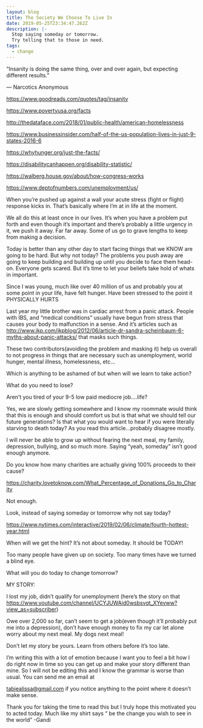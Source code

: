 ```yaml
---
layout: blog
title: The Society We Choose To Live In
date: 2019-05-25T23:34:47.262Z
description: |-
  Stop saying someday or tomorrow. 
  Try telling that to those in need.
tags:
  - change
---
```

“Insanity is doing the same thing, over and over again, but expecting different results.” 

― Narcotics Anonymous

https://www.goodreads.com/quotes/tag/insanity







https://www.povertyusa.org/facts

http://thedataface.com/2018/01/public-health/american-homelessness

https://www.businessinsider.com/half-of-the-us-population-lives-in-just-9-states-2016-6

https://whyhunger.org/just-the-facts/

https://disabilitycanhappen.org/disability-statistic/

https://walberg.house.gov/about/how-congress-works

https://www.deptofnumbers.com/unemployment/us/







When you’re pushed up against a wall your acute stress (fight or flight) response kicks in. That’s basically where I’m at in life at the moment.



We all do this at least once in our lives. It’s when you have a problem put forth and even though it’s important and there’s probably a little urgency in it, we push it away. Far far away. Some of us go to grave lengths to keep from making a decision.



Today is better than any other day to start facing things that we KNOW are going to be hard. But why not today? The problems you push away are going to keep building and building up until you decide to face them head-on. Everyone gets scared. But it’s time to let your beliefs take hold of whats in important.







Since I was young, much like over 40 million of us and probably you at some point in your life, have felt hunger. Have been stressed to the point it PHYSICALLY HURTS



Last year my little brother was in cardiac arrest from a panic attack. People with IBS, and “medical conditions” usually have begun from stress that causes your body to malfunction in a sense. And it’s articles such as http://www.jkp.com/jkpblog/2012/06/article-dr-sandra-scheinbaum-6-myths-about-panic-attacks/ that masks such things. 





These two contributors(avoiding the problem and masking it) help us overall to not progress in things that are necessary such as unemployment, world hunger, mental illness, homelessness, etc…



Which is anything to be ashamed of but when will we learn to take action?

What do you need to lose?





Aren’t you tired of your 9-5 low paid mediocre job….life?



Yes, we are slowly getting somewhere and I know my roommate would think that this is enough and should comfort us but is that what we should tell our future generations? Is that what you would want to hear if you were literally starving to death today? As you read this article...probably disagree mostly.



I will never be able to grow up without fearing the next meal, my family, depression, bullying, and so much more. Saying “yeah, someday” isn’t good enough anymore.



Do you know how many charities are actually giving 100% proceeds to their cause? 

https://charity.lovetoknow.com/What_Percentage_of_Donations_Go_to_Charity





Not enough. 



Look, instead of saying someday or tomorrow why not say today?





https://www.nytimes.com/interactive/2019/02/06/climate/fourth-hottest-year.html







When will we get the hint? It’s not about someday. It should be TODAY!





Too many people have given up on society. Too many times have we turned a blind eye. 







What will you do today to change tomorrow?









MY STORY:



I lost my job, didn’t qualify for unemployment (here’s the story on that https://www.youtube.com/channel/UCYJUWAid0wsbsvqt_XYevww?view_as=subscriber)

Owe over 2,000 so far, can’t seem to get a job(even though it’ll probably put me into a depression), don’t have enough money to fix my car let alone worry about my next meal. My dogs next meal!

Don’t let my story be yours. Learn from others before it’s too late.









I’m writing this with a lot of emotion because I want you to feel a bit how I do right now in time so you can get up and make your story different than mine. So I will not be editing this and I know the grammar is worse than usual. You can send me an email at   

tabiealissa@gmail.com if you notice anything to the point where it doesn’t make sense.



Thank you for taking the time to read this but I truly hope this motivated you to acted today. Much like my shirt says “ be the change you wish to see in the world” -Gandi
